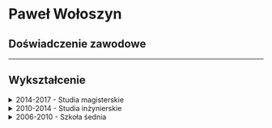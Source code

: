 # Paweł Wołoszyn
## Doświadczenie zawodowe
---
## Wykształcenie
<details>
  <summary>2014-2017 - Studia magisterskie</summary>
  <h3>Uniwersytet Śląski w Katowicach</h3>
  <p><b>Wydział:</b> Informatyki i Nauki o Materiałach</p>
  <p><b>Kierunek:</b> Informatyka</p>
  <p><b>Rodzaj studiów:</b> Magisterskie</p>
  <p><b>Specjalizacja:</b> Inżynieria Jakości Oprogramowania</p>
</details>
<details>
  <summary>2010-2014 - Studia inżynierskie</summary>
  <h3>Politechnika Śląska w Gliwicach</h3>
  <p><b>Wydział:</b> Elektryczny</p>
  <p><b>Kierunek:</b> Informatyka</p>
  <p><b>Rodzaj studiów:</b> Inżynierskie</p>
  <p><b>Specjalizacja:</b> Oprogramowanie w systemach elektrycznych</p>
</details>
<details>
  <summary>2006-2010 - Szkoła śednia</summary>
  <h3>Technikum nr 6 przy Zespole Szkół Ponadgimnazjalnych nr 6 w Rudzie Śląskiej</h3>
  <p><b>Zawód:</b> Technik Informatyk</p>
  <p><b>Specjalizacja:</b> Administracja Systemów Operacyjnych</p>
</details>
